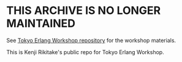 # THIS ARCHIVE IS NO LONGER MAINTAINED

See [Tokyo Erlang Workshop repository](https://github.com/tokyo-erlang-workshop/) for the workshop materials.

This is Kenji Rikitake's public repo for Tokyo Erlang Workshop.
